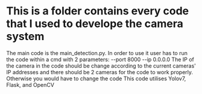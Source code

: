 # This is a folder contains every code that I used to develope the camera system
The main code is the main_detection.py. In order to use it user has to run the code within a cmd 
with 2 parameters: --port 8000 --ip 0.0.0.0
The IP of the camera in the code should be change according to the current cameras' IP addresses 
and there should be 2 cameras for the code to work properly. Otherwise you would have to change 
the code
This code utilises Yolov7, Flask, and OpenCV
